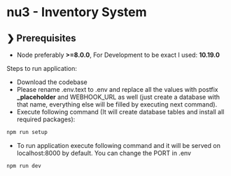 # nu3 - Inventory System

## ❯ Prerequisites

- Node preferably **>=8.0.0**, For Development to be exact I used: **10.19.0**

Steps to run application:

- Download the codebase
- Please rename .env.text to .env and replace all the values with postfix **_placeholder** and WEBHOOK_URL as well (just create a database with that name, everything else will be filled by executing next command).
- Execute following command (It will create database tables and install all required packages):
```bash
npm run setup
```
- To run application execute following command and it will be served on localhost:8000 by default. You can change the PORT in .env
```bash
npm run dev
```